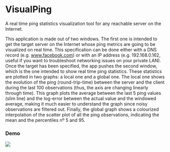 # VisualPing
A real time ping statistics visualization tool for any reachable server on the Internet.

This application is made out of two windows. The first one is intended to get the target
server on the Internet whose ping metrics are going to be visualized on real time. This
specification can be done either with a DNS record (e.g. www.facebook.com) or with an
IP address (e.g. 192.168.0.162, useful if you want to troubleshoot networking issues on 
your private LAN). Once the target has been specified, the app pushes the second window,
which is the one intended to show real time ping statistics. These statistics are plotted
in two graphs: a local one and a global one. The local one shows the evolution of the
ping (round-trip-time) between the server and the client during the last 100 observations
(thus, the axis are changing linearly through time). This graph plots the average between
the last 5 ping values (slim line) and the log-error between the actual value and the 
windowed average, making it much easier to understand the graph since noisy observations
are filtered out. Finally, the global graph shows a colourized interpolation of the scatter 
plot of all the ping observations, indicating the mean and the percentiles nº 5 and 95.

### Demo
![](./visual_ping.gif)
